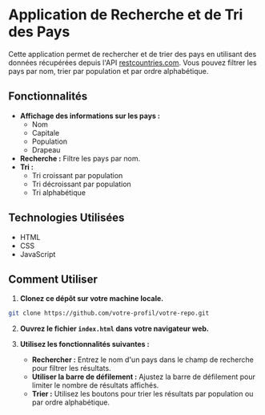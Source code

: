 
# Application de Recherche et de Tri des Pays

Cette application permet de rechercher et de trier des pays en utilisant des données récupérées depuis l'API [restcountries.com](https://restcountries.com). Vous pouvez filtrer les pays par nom, trier par population et par ordre alphabétique.

## Fonctionnalités

- **Affichage des informations sur les pays :**
  - Nom
  - Capitale
  - Population
  - Drapeau
- **Recherche :** Filtre les pays par nom.
- **Tri :**
  - Tri croissant par population
  - Tri décroissant par population
  - Tri alphabétique

## Technologies Utilisées

- HTML
- CSS
- JavaScript

## Comment Utiliser

1. **Clonez ce dépôt sur votre machine locale.**

```sh
git clone https://github.com/votre-profil/votre-repo.git
```

2. **Ouvrez le fichier `index.html` dans votre navigateur web.**

3. **Utilisez les fonctionnalités suivantes :**
   - **Rechercher :** Entrez le nom d'un pays dans le champ de recherche pour filtrer les résultats.
   - **Utiliser la barre de défilement :** Ajustez la barre de défilement pour limiter le nombre de résultats affichés.
   - **Trier :** Utilisez les boutons pour trier les résultats par population ou par ordre alphabétique.
